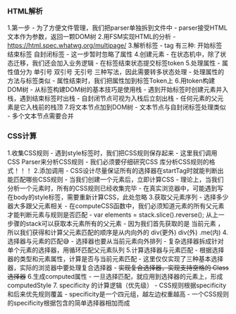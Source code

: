 ### HTML解析
1.第一步
    - 为了方便文件管理，我们把parser单独拆到文件中
    - parser接受HTML文本作为参数，返回一颗DOM树
2.用FSM实现HTML的分析
    - https://html.spec.whatwg.org/multipage/
3.解析标签
    - tag 有三种: 开始标签 结束标签 自封闭标签
    - 这一步暂时忽略了属性
4.创建元素
    - 在状态机中，除了状态迁移，我们还会加入业务逻辑
    - 在标签结束状态提交标签token
5.处理属性
    - 属性值分为 单引号 双引号 无引号 三种写法，因此需要转多状态处理
    - 处理属性的方法与标签类似
    - 属性结束时，我们把属性加到标签Token上
6.用token构建DOM树
    - 从标签构建DOM树的基本技巧是使用栈
    - 遇到开始标签时创建元素并入栈，遇到结束标签时出栈
    - 自封闭节点可视为入栈后立刻出栈
    - 任何元素的父元素是它入栈前的栈顶
7.将文本节点加到DOM树
    - 文本节点与自封闭标签处理类似
    - 多个文本节点需要合并

### CSS计算
1.收集CSS规则
    - 遇到style标签时，我们把CSS规则保存起来
    - 这里我们调用CSS Parser来分析CSS规则
    - 我们必须要仔细研究CSS 库分析CSS规则的格式！！！
2.添加调用
    - CSS设计尽量保证所有的选择器在startTag时就能判断出能匹配哪些CSS规则
    - 当我们创建一个元素后，立即计算CSS
    - 理论上，当我们分析一个元素时，所有的CSS规则已经收集完毕
    - 在真实浏览器中，可能遇到写在body的style标签，需要重新计算CSS，此处忽略
3.获取父元素序列
    - 选择多少器大多跟父元素相关
    - 在computeCSS函数中，我们必须知道元素的所有父元素才能判断元素与规则是否匹配
    - var elements = stack.slice().reverse(); 从上一步骤的stack可以获取本元素所有的父元素
    - 因为我们首先获取的是 当前元素 ， 所以我们获得和计算父元素匹配的顺序是从内向外的  div(更外) div(外) .me(内)
4.选择器与元素的匹配😅
    - 选择器也要从当前元素向外排列
    - 复杂选择器拆成针对单个元素的选择器，用循环匹配父元素队列
5.计算选择器与元素匹配
    - 根据选择器的类型和元素属性，计算是否与当前元素匹配
    - 这里仅仅实现了三种基本选择器，实际的浏览器中要处理复合选择器
    - ~~实现复合选择器，实现支持空格的 Class 选择器~~
6.生成computed属性
    - 一旦选择匹配，就应用到选择器的元素上，形成computedStyle
7. specificity 的计算逻辑（优先级）
    - CSS规则根据specificity和后来优先规则覆盖
    - specificity是一个四元组，越左边权重越高
    - 一个CSS规则的specificity根据包含的简单选择器相加而成

